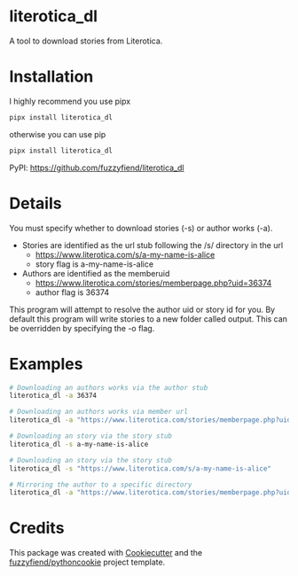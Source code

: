 # literotica_dl
A tool to download stories from Literotica.

# Installation
I highly recommend you use pipx
```sh
pipx install literotica_dl
```
otherwise you can use pip
```sh
pipx install literotica_dl
```
PyPI: https://github.com/fuzzyfiend/literotica_dl

# Details
You must specify whether to download stories (-s) or author works (-a).
* Stories are identified as the url stub following the /s/ directory in the url
    * https://www.literotica.com/s/a-my-name-is-alice
    * story flag is a-my-name-is-alice
* Authors are identified as the memberuid
    * https://www.literotica.com/stories/memberpage.php?uid=36374
    * author flag is 36374

This program will attempt to resolve the author uid or story id for you.
By default this program will write stories to a new folder called output. This can be overridden by specifying the -o flag.

# Examples
```sh
# Downloading an authors works via the author stub
literotica_dl -a 36374

# Downloading an authors works via member url
literotica_dl -a "https://www.literotica.com/stories/memberpage.php?uid=36374"

# Downloading an story via the story stub
literotica_dl -s a-my-name-is-alice

# Downloading an story via the story stub
literotica_dl -s "https://www.literotica.com/s/a-my-name-is-alice"

# Mirroring the author to a specific directory
literotica_dl -a "https://www.literotica.com/stories/memberpage.php?uid=36374" -o "archive"
```

# Credits

This package was created with [Cookiecutter](https://github.com/cookiecutter/cookiecutter) and the [fuzzyfiend/pythoncookie](https://github.com/fuzzyfiend/pythoncookie) project template.
